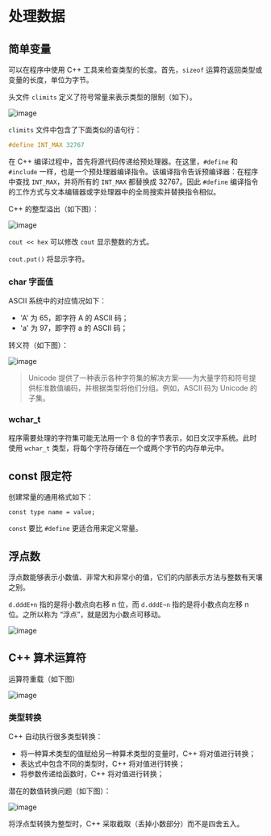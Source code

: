 # 处理数据

## 简单变量

可以在程序中使用 C++ 工具来检查类型的长度。首先，`sizeof` 运算符返回类型或变量的长度，单位为字节。

头文件 `climits` 定义了符号常量来表示类型的限制（如下）。

![image](http://shadows-mall.oss-cn-shenzhen.aliyuncs.com/images/assets/cpp/8.png)

`climits` 文件中包含了下面类似的语句行：

```cpp
#define INT_MAX 32767
```

在 C++ 编译过程中，首先将源代码传递给预处理器。在这里，`#define` 和 `#include` 一样，也是一个预处理器编译指令。该编译指令告诉预编译器：在程序中查找 `INT_MAX`，并将所有的 `INT_MAX` 都替换成 32767。因此 `#define` 编译指令的工作方式与文本编辑器或字处理器中的全局搜索并替换指令相似。

C++ 的整型溢出（如下图）：

![image](http://shadows-mall.oss-cn-shenzhen.aliyuncs.com/images/assets/cpp/9.png)

`cout << hex` 可以修改 `cout` 显示整数的方式。

`cout.put()` 将显示字符。

### char 字面值

ASCII 系统中的对应情况如下：

  - 'A' 为 65，即字符 A 的 ASCII 码；
  - 'a' 为 97，即字符 a 的 ASCII 码；

转义符（如下图）：

![image](http://shadows-mall.oss-cn-shenzhen.aliyuncs.com/images/assets/cpp/10.png)

> Unicode 提供了一种表示各种字符集的解决方案——为大量字符和符号提供标准数值编码，并根据类型将他们分组。例如，ASCII 码为 Unicode 的子集。

### wchar_t

程序需要处理的字符集可能无法用一个 8 位的字节表示，如日文汉字系统。此时使用 `wchar_t` 类型，将每个字符存储在一个或两个字节的内存单元中。

## const 限定符

创建常量的通用格式如下：

`const type name = value;`

`const` 要比 `#define` 更适合用来定义常量。

## 浮点数

浮点数能够表示小数值、非常大和非常小的值，它们的内部表示方法与整数有天壤之别。

`d.dddE+n` 指的是将小数点向右移 n 位，而 `d.dddE~n` 指的是将小数点向左移 n 位。之所以称为 “浮点”，就是因为小数点可移动。

![image](http://shadows-mall.oss-cn-shenzhen.aliyuncs.com/images/assets/cpp/11.png)

## C++ 算术运算符

运算符重载（如下图）

![image](http://shadows-mall.oss-cn-shenzhen.aliyuncs.com/images/assets/cpp/12.png)

### 类型转换

C++ 自动执行很多类型转换：

  - 将一种算术类型的值赋给另一种算术类型的变量时，C++ 将对值进行转换；
  - 表达式中包含不同的类型时，C++ 将对值进行转换；
  - 将参数传递给函数时，C++ 将对值进行转换；

潜在的数值转换问题（如下图）：

![image](http://shadows-mall.oss-cn-shenzhen.aliyuncs.com/images/assets/cpp/13.png)

将浮点型转换为整型时，C++ 采取截取（丢掉小数部分）而不是四舍五入。